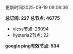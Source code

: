 更新时间2025-09-19 09:06:36

**总订阅: 227**
**总节点: 46775**
- vless节点: 26094
- hysteria2节点: 22

**google ping有效节点: 534**
